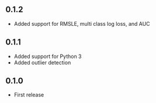 ## 0.1.2

- Added support for RMSLE, multi class log loss, and AUC

## 0.1.1

- Added support for Python 3
- Added outlier detection

## 0.1.0

- First release
